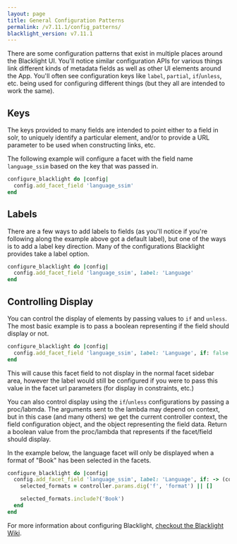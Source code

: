 ```yaml
---
layout: page
title: General Configuration Patterns
permalink: /v7.11.1/config_patterns/
blacklight_version: v7.11.1
---
```


There are some configuration patterns that exist in multiple places around the Blacklight UI. You'll notice similar configuration APIs for various things link different kinds of metadata fields as well as other UI elements around the App.  You'll often see configuration keys like `label`, `partial`, `if`/`unless`, etc. being used for configuring different things (but they all are intended to work the same).

## Keys

The keys provided to many fields are intended to point either to a field in solr, to uniquely identify a particular element, and/or to provide a URL parameter to be used when constructing links, etc.

The following example will configure a facet with the field name `language_ssim` based on the key that was passed in.

```ruby
configure_blacklight do |config|
  config.add_facet_field 'language_ssim'
end
```

## Labels

There are a few ways to add labels to fields (as you'll notice if you're following along the example above got a default label), but one of the ways is to add a label key direction. Many of the configurations Blacklight provides take a label option.

```ruby
configure_blacklight do |config|
  config.add_facet_field 'language_ssim', label: 'Language'
end
```

## Controlling Display

You can control the display of elements by passing values to `if` and `unless`.  The most basic example is to pass a boolean representing if the field should display or not.


```ruby
configure_blacklight do |config|
  config.add_facet_field 'language_ssim', label: 'Language', if: false
end
```

This will cause this facet field to not display in the normal facet sidebar area, however the label would still be configured if you were to pass this value in the facet url parameters (for display in constraints, etc.)

You can also control display using the `if`/`unless` configurations by passing a proc/labmda.  The arguments sent to the lambda may depend on context, but in this case (and many others) we get the current controller context, the field configuration object, and the object representing the field data. Return a boolean value from the proc/lambda that represents if the facet/field should display.

In the example below, the language facet will only be displayed when a format of "Book" has been selected in the facets.

```ruby
configure_blacklight do |config|
  config.add_facet_field 'language_ssim', label: 'Language', if: -> (controller, _config, _field) do
    selected_formats = controller.params.dig('f', 'format') || []

    selected_formats.include?('Book')
  end
end
```

<div class="alert alert-primary">
  For more information about configuring Blacklight, <a href="https://github.com/projectblacklight/blacklight/wiki/Configuring-and-Customizing-Blacklight#configuration">checkout the Blacklight Wiki</a>.
</div>
